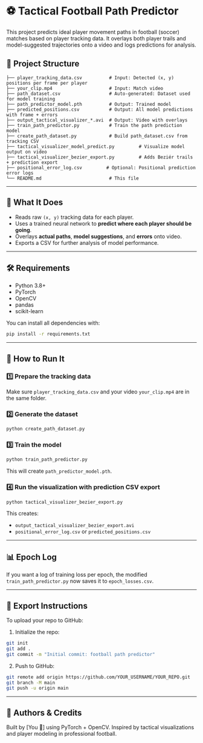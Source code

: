 
# ⚽ Tactical Football Path Predictor

This project predicts ideal player movement paths in football (soccer) matches based on player tracking data. It overlays both player trails and model-suggested trajectories onto a video and logs predictions for analysis.

## 📁 Project Structure

```
├── player_tracking_data.csv          # Input: Detected (x, y) positions per frame per player
├── your_clip.mp4                     # Input: Match video
├── path_dataset.csv                  # Auto-generated: Dataset used for model training
├── path_predictor_model.pth          # Output: Trained model
├── predicted_positions.csv           # Output: All model predictions with frame + errors
├── output_tactical_visualizer_*.avi  # Output: Video with overlays
├── train_path_predictor.py           # Train the path prediction model
├── create_path_dataset.py            # Build path_dataset.csv from tracking CSV
├── tactical_visualizer_model_predict.py         # Visualize model output on video
├── tactical_visualizer_bezier_export.py         # Adds Beziér trails + prediction export
├── positional_error_log.csv         # Optional: Positional prediction error logs
└── README.md                         # This file
```

---

## 🧠 What It Does

- Reads raw `(x, y)` tracking data for each player.
- Uses a trained neural network to **predict where each player should be going**.
- Overlays **actual paths**, **model suggestions**, and **errors** onto video.
- Exports a CSV for further analysis of model performance.

---

## 🛠 Requirements

- Python 3.8+
- PyTorch
- OpenCV
- pandas
- scikit-learn

You can install all dependencies with:

```bash
pip install -r requirements.txt
```

---

## 🚀 How to Run It

### 1️⃣ Prepare the tracking data
Make sure `player_tracking_data.csv` and your video `your_clip.mp4` are in the same folder.

### 2️⃣ Generate the dataset
```bash
python create_path_dataset.py
```

### 3️⃣ Train the model
```bash
python train_path_predictor.py
```

This will create `path_predictor_model.pth`.

### 4️⃣ Run the visualization with prediction CSV export
```bash
python tactical_visualizer_bezier_export.py
```

This creates:
- `output_tactical_visualizer_bezier_export.avi`
- `positional_error_log.csv` or `predicted_positions.csv`

---

## 📊 Epoch Log

If you want a log of training loss per epoch, the modified `train_path_predictor.py` now saves it to `epoch_losses.csv`.

---

## 💾 Export Instructions

To upload your repo to GitHub:

1. Initialize the repo:

```bash
git init
git add .
git commit -m "Initial commit: football path predictor"
```

2. Push to GitHub:

```bash
git remote add origin https://github.com/YOUR_USERNAME/YOUR_REPO.git
git branch -M main
git push -u origin main
```

---

## 🧠 Authors & Credits

Built by [You 💪] using PyTorch + OpenCV.
Inspired by tactical visualizations and player modeling in professional football.
